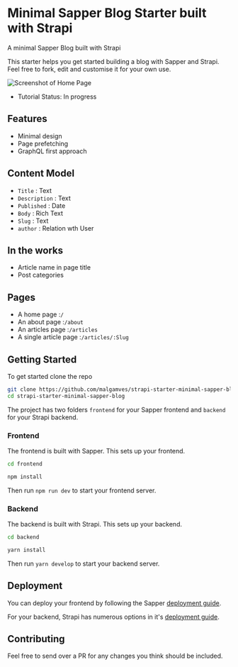 # Minimal Sapper Blog Starter built with Strapi
A minimal Sapper Blog built with Strapi

This starter helps you get started building a blog with Sapper and Strapi. Feel free to fork, edit and customise it for your own use.

![Screenshot of Home Page](https://github.com/malgamves/strapi-starter-minimal-sapper-blog/blob/master/screenshot.png)

- Tutorial Status: In progress

## Features
- Minimal design 
- Page prefetching
- GraphQL first approach

## Content Model
- `Title` : Text
- `Description` : Text
- `Published` : Date
- `Body` : Rich Text
- `Slug` : Text
- `author` : Relation wth User


## In the works
- Article name in page title
- Post categories

## Pages
- A home page :`/`
- An about page :`/about`
- An articles page :`/articles`
- A single article page :`/articles/:Slug`

## Getting Started

To get started clone the repo
```bash
git clone https://github.com/malgamves/strapi-starter-minimal-sapper-blog.git
cd strapi-starter-minimal-sapper-blog
```

The project has two folders `frontend` for your Sapper frontend and `backend` for your Strapi backend.


### Frontend
The frontend is built with Sapper. This sets up your frontend.
```bash
cd frontend

npm install
```

Then run `npm run dev` to start your frontend server.

### Backend
The backend is built with Strapi. This sets up your backend.
```bash
cd backend

yarn install
```

Then run `yarn develop` to start your backend server.


## Deployment 

You can deploy your frontend by following the Sapper [deployment guide](https://sapper.svelte.dev/docs/#Deployment).

For your backend, Strapi has numerous options in it's [deployment guide](https://strapi.io/documentation/3.0.0-beta.x/getting-started/deployment.html).


## Contributing

Feel free to send over a PR for any changes you think should be included.


